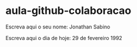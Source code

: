 # aula-github-colaboracao

Escreva aqui o seu nome: Jonathan Sabino

Escreva aqui o dia de hoje: 29 de fevereiro 1992